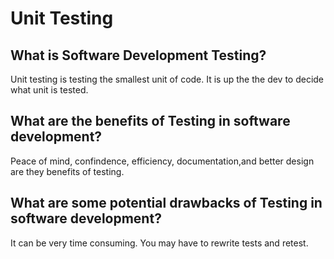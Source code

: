 # Unit Testing

## What is Software Development Testing?

Unit testing is testing the smallest unit of code. It is up the the dev to decide what unit is tested.

## What are the benefits of Testing in software development?

Peace of mind, confindence, efficiency, documentation,and better design are they benefits of testing. 

## What are some potential drawbacks of Testing in software development?

It can be very time consuming. You may have to rewrite tests and retest. 